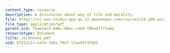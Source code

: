 ```yaml
---
content_type: resource
description: A discussion about way of life and morality.
file: https://ol-ocw-studio-app-qa.s3.amazonaws.com/courses/24-200-ancient-philosophy-fall-2004/87212c12ea761b8a76ef12ae65f4fbb2_soctheses.pdf
file_type: application/pdf
parent_uid: f2ab5dc3-d40c-98ec-c4b0-f8ba67771a8d
resourcetype: Document
title: soctheses.pdf
uid: 87212c12-ea76-1b8a-76ef-12ae65f4fbb2
---
```

